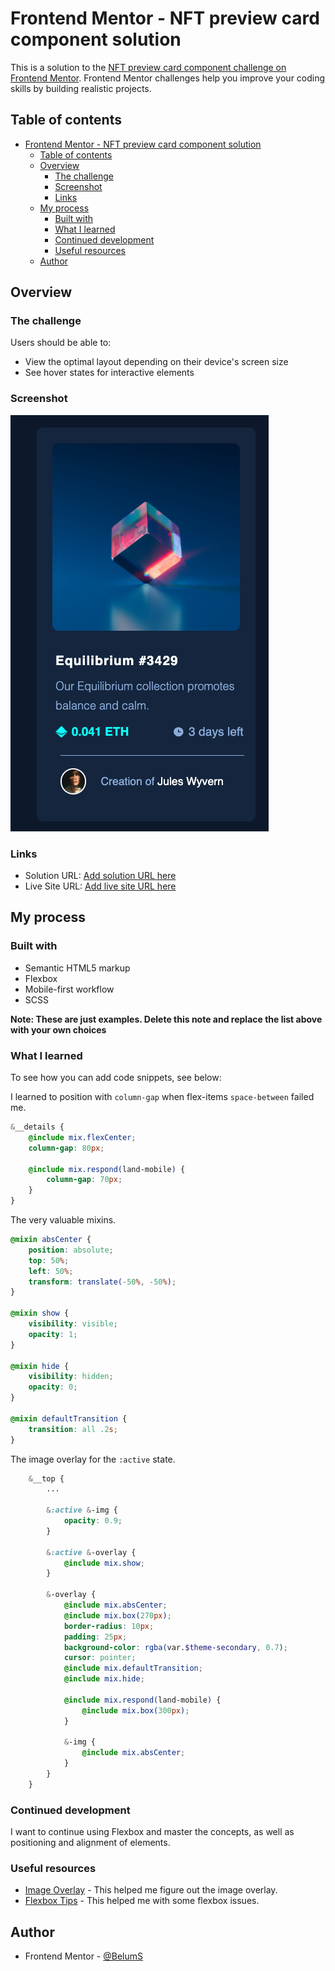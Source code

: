 # Frontend Mentor - NFT preview card component solution

This is a solution to the [NFT preview card component challenge on Frontend Mentor](https://www.frontendmentor.io/challenges/nft-preview-card-component-SbdUL_w0U). Frontend Mentor challenges help you improve your coding skills by building realistic projects. 

## Table of contents

- [Frontend Mentor - NFT preview card component solution](#frontend-mentor---nft-preview-card-component-solution)
  - [Table of contents](#table-of-contents)
  - [Overview](#overview)
    - [The challenge](#the-challenge)
    - [Screenshot](#screenshot)
    - [Links](#links)
  - [My process](#my-process)
    - [Built with](#built-with)
    - [What I learned](#what-i-learned)
    - [Continued development](#continued-development)
    - [Useful resources](#useful-resources)
  - [Author](#author)

## Overview

### The challenge

Users should be able to:

- View the optimal layout depending on their device's screen size
- See hover states for interactive elements

### Screenshot

![](./images/screenshot.png)

### Links

- Solution URL: [Add solution URL here](https://your-solution-url.com)
- Live Site URL: [Add live site URL here](https://your-live-site-url.com)

## My process

### Built with

- Semantic HTML5 markup
- Flexbox
- Mobile-first workflow
- SCSS

**Note: These are just examples. Delete this note and replace the list above with your own choices**

### What I learned

To see how you can add code snippets, see below:

I learned to position with `column-gap` when flex-items `space-between` failed me.

```scss
&__details {
    @include mix.flexCenter;
    column-gap: 80px;

    @include mix.respond(land-mobile) {
        column-gap: 70px;
    }
}        
```

The very valuable mixins.
```scss
@mixin absCenter {
    position: absolute;
    top: 50%;
    left: 50%;
    transform: translate(-50%, -50%);
}

@mixin show {
    visibility: visible;
    opacity: 1;
}

@mixin hide {
    visibility: hidden;
    opacity: 0;
}

@mixin defaultTransition {
    transition: all .2s;
}
```

The image overlay for the `:active` state.
```scss
    &__top {
        ...

        &:active &-img {
            opacity: 0.9;
        }

        &:active &-overlay {
            @include mix.show;
        }

        &-overlay {
            @include mix.absCenter;
            @include mix.box(270px);
            border-radius: 10px;
            padding: 25px;
            background-color: rgba(var.$theme-secondary, 0.7);
            cursor: pointer;
            @include mix.defaultTransition;
            @include mix.hide;

            @include mix.respond(land-mobile) {
                @include mix.box(300px);
            }

            &-img {
                @include mix.absCenter;
            }
        }
    }
```

### Continued development

I want to continue using Flexbox and master the concepts, as well as positioning and alignment of elements.

### Useful resources

- [Image Overlay](https://www.w3schools.com/howto/howto_css_image_overlay.asp) - This helped me figure out the image overlay.
- [Flexbox Tips](https://css-tricks.com/snippets/css/a-guide-to-flexbox/#aa-flexbox-tricks) - This helped me with some flexbox issues.

## Author

- Frontend Mentor - [@BelumS](https://www.frontendmentor.io/profile/BelumS)

